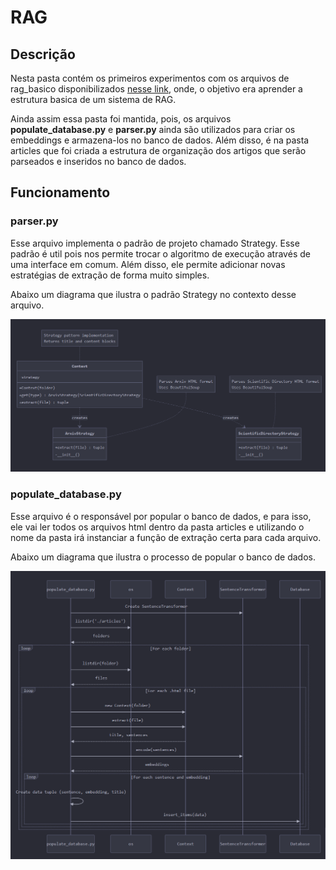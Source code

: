 # RAG

## Descrição

Nesta pasta contém os primeiros experimentos com os arquivos de rag_basico disponibilizados [nesse link](https://github.com/ricardoaraujo/ppgc_rag/blob/main/rag_basico.zip), onde, o objetivo era aprender a estrutura basica de um sistema de RAG.

Ainda assim essa pasta foi mantida, pois, os arquivos **populate_database.py** e **parser.py** ainda são utilizados para criar os embeddings e armazena-los no banco de dados. Além disso, é na pasta articles que foi criada a estrutura de organização dos artigos que serão parseados e inseridos no banco de dados.

## Funcionamento

### parser.py

Esse arquivo implementa o padrão de projeto chamado Strategy. Esse padrão é util pois nos permite trocar o algoritmo de execução através de uma interface em comum. Além disso, ele permite adicionar novas estratégias de extração de forma muito simples.

Abaixo um diagrama que ilustra o padrão Strategy no contexto desse arquivo.

![Strategy](./strategy.png)

### populate_database.py

Esse arquivo é o responsável por popular o banco de dados, e para isso, ele vai ler todos os arquivos html dentro da pasta articles e utilizando o nome da pasta irá instanciar a função de extração certa para cada arquivo.

Abaixo um diagrama que ilustra o processo de popular o banco de dados.

![Populate Database](./populatedb.png)